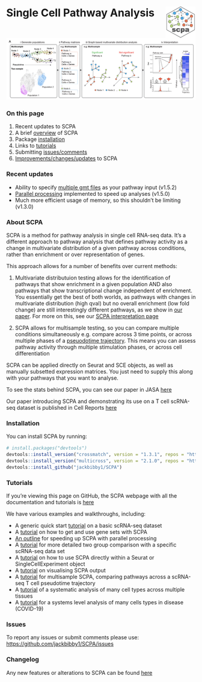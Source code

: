 
<!-- README.md is generated from README.Rmd. Please edit that file -->
<!-- badges: start -->
<!-- badges: end -->

# Single Cell Pathway Analysis <img src="man/figures/logo.png" align="right" width=80px/>

![](man/figures/scpa_outline.png)

### On this page

1.  Recent updates to SCPA
2.  A brief [overview](https://jackbibby1.github.io/SCPA/#about-scpa) of
    SCPA
3.  Package
    [installation](https://jackbibby1.github.io/SCPA/#installation)
4.  Links to [tutorials](https://jackbibby1.github.io/SCPA/#tutorials)
5.  Submitting
    [issues/comments](https://jackbibby1.github.io/SCPA/#issues)
6.  [Improvements/changes/updates](https://jackbibby1.github.io/SCPA/news/index.html)
    to SCPA

### Recent updates

- Ability to specify [multiple gmt
  files](https://jackbibby1.github.io/SCPA/articles/using_gene_sets.html#using-a-gmt-file)
  as your pathway input (v1.5.2)
- [Parallel
  processing](https://jackbibby1.github.io/SCPA/articles/parallel_implementation.html)
  implemented to speed up analyses (v1.5.0)
- Much more efficient usage of memory, so this shouldn’t be limiting
  (v1.3.0)

### About SCPA

SCPA is a method for pathway analysis in single cell RNA-seq data. It’s
a different approach to pathway analysis that defines pathway activity
as a change in multivariate distribution of a given pathway across
conditions, rather than enrichment or over representation of genes.

This approach allows for a number of benefits over current methods:

1.  Multivariate distributuion testing allows for the identification of
    pathways that show enrichment in a given population AND also
    pathways that show transcriptional change independent of enrichment.
    You essentially get the best of both worlds, as pathways with
    changes in multivariate distribution (high qval) but no overall
    enrichment (low fold change) are still interestingly different
    pathways, as we show in [our
    paper](https://www.cell.com/cell-reports/fulltext/S2211-1247(22)01571-6).
    For more on this, see our [SCPA interpretation
    page](https://jackbibby1.github.io/SCPA/articles/interpreting_scpa_output.html)

2.  SCPA allows for multisample testing, so you can compare multiple
    conditions simultaneously e.g. compare across 3 time points, or
    across multiple phases of a [pseuodotime
    trajectory](https://jackbibby1.github.io/SCPA/articles/pseudotime.html).
    This means you can assess pathway activity through multiple
    stimulation phases, or across cell differentiation

SCPA can be applied directly on Seurat and SCE objects, as well as
manually subsetted expression matrices. You just need to supply this
along with your pathways that you want to analyse.

To see the stats behind SCPA, you can see our paper in JASA
[here](https://www.tandfonline.com/doi/full/10.1080/01621459.2020.1791131)

Our paper introducing SCPA and demonstrating its use on a T cell
scRNA-seq dataset is published in Cell Reports
[here](https://www.cell.com/cell-reports/fulltext/S2211-1247(22)01571-6)

### Installation

You can install SCPA by running:

``` r
# install.packages("devtools")
devtools::install_version("crossmatch", version = "1.3.1", repos = "http://cran.us.r-project.org")
devtools::install_version("multicross", version = "2.1.0", repos = "http://cran.us.r-project.org")
devtools::install_github("jackbibby1/SCPA")
```

### Tutorials

If you’re viewing this page on GitHub, the SCPA webpage with all the
documentation and tutorials is
[here](https://jackbibby1.github.io/SCPA/)

We have various examples and walkthroughs, including:

- A generic quick start
  [tutorial](https://jackbibby1.github.io/SCPA/articles/quick_start.html)
  on a basic scRNA-seq dataset
- A
  [tutorial](https://jackbibby1.github.io/SCPA/articles/using_gene_sets.html)
  on how to get and use gene sets with SCPA
- [An
  outline](https://jackbibby1.github.io/SCPA/articles/parallel_implementation.html)
  for speeding up SCPA with parallel processing
- A
  [tutorial](https://jackbibby1.github.io/SCPA/articles/comparing_two_populations.html)
  for more detailed two group comparison with a specific scRNA-seq data
  set
- A
  [tutorial](https://jackbibby1.github.io/SCPA/articles/seurat_comparison.html)
  on how to use SCPA directly within a Seurat or SingleCellExperiment
  object
- A
  [tutorial](https://jackbibby1.github.io/SCPA/articles/visualisation.html)
  on visualising SCPA output
- A
  [tutorial](https://jackbibby1.github.io/SCPA/articles/pseudotime.html)
  for multisample SCPA, comparing pathways across a scRNA-seq T cell
  pseudotime trajectory
- A
  [tutorial](https://jackbibby1.github.io/SCPA/articles/systematic_tissue_comparison.html)
  of a systematic analysis of many cell types across multiple tissues
- A
  [tutorial](https://jackbibby1.github.io/SCPA/articles/disease_comparison.html)
  for a systems level analysis of many cells types in disease (COVID-19)

### Issues

To report any issues or submit comments please use:
<https://github.com/jackbibby1/SCPA/issues>

### Changelog

Any new features or alterations to SCPA can be found
[here](https://jackbibby1.github.io/SCPA/news/index.html)
